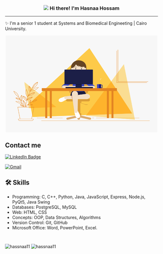 <!-- Heading -->
<h3 align="center"><img src = "https://raw.githubusercontent.com/MartinHeinz/MartinHeinz/master/wave.gif" width = 30px> Hi there! I'm Hasnaa Hossam</h3>


 <!-- About section -->

---
✨ I'm a senior 1 student at Systems and Biomedical Engineeting | Cairo University.

<div align="center">
<img align="center" alt="GIF" src="./code.gif" width="500" height="320" />
</div>

<!-- Conecct section -->

<h2>Contact me </h3>
    <p>
        <a href="https://linkedin.com/in/hasnaa-hossam-4aab68247"><img src="https://img.shields.io/badge/-Hasnaa%20Linkedin%20-blue?style=plastic&amp;labelColor=blue&amp;logo=LinkedIn&amp;link=https://linkedin.com/in/hasnaa-hossam-4aab68247" alt="LinkedIn Badge"></a> 
   </p>
</a>
  <a href="mailto:hasnaa.hossam119@gmail.com">
    <img align = "center" src="https://img.icons8.com/color/48/000000/gmail--v1.png" alt="Gmail" height="30" width="40"/>
</a>

</p>
   
 <!-- Conecct section: END -->

 
## 🛠 Skills
<ul>
<li>Programming: C, C++, Python, Java, JavaScript, Express, Node.js, PyQt5, Java Swing</li>
<li>Databases: PostgreSQL, MySQL</li>
<li>Web: HTML, CSS</li>
<li>Concepts: OOP, Data Structures, Algorithms</li>
<li>Version Control: Git, GitHub</li>
<li>Microsoft Office: Word, PowerPoint, Excel.</li>
</ul>
<br>
<p>
<p><img align="left" height="200" src="https://github-readme-stats.vercel.app/api/top-langs?username=hassnaa11&show_icons=true&&&theme=dark&locale=en&layout=compact" alt="hassnaa11" /></p>
<p>&nbsp;<img  height="200"src="https://github-readme-stats.vercel.app/api?username=hassnaa11&show_icons=true&&&theme=dark&locale=en" alt="hassnaa11" /></p>
</p>
<!-- THE END -->


<!--
**lauragift21/lauragift21** is a ✨ _special_ ✨ repository because its `README.md` (this file) appears on your GitHub profile.

Here are some ideas to get you started:

- 🔭 I’m currently working on ...
- 🌱 I’m currently learning ...
- 👯 I’m looking to collaborate on ...
- 🤔 I’m looking for help with ...
- 💬 Ask me about ...
- 📫 How to reach me: ...
- 😄 Pronouns: ...
- ⚡ Fun fact: ...
-->
